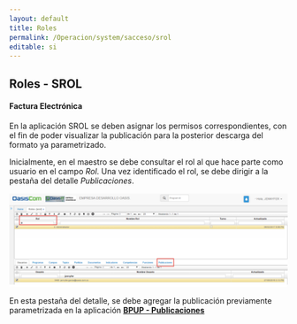 ```yaml
---
layout: default
title: Roles
permalink: /Operacion/system/sacceso/srol
editable: si
---
```


## Roles - SROL


#### Factura Electrónica

En la aplicación SROL se deben asignar los permisos correspondientes, con el fin de poder visualizar la publicación para la posterior descarga del formato ya parametrizado.  

Inicialmente, en el maestro se debe consultar el rol al que hace parte como usuario en el campo _Rol_. Una vez identificado el rol, se debe dirigir a la pestaña del detalle _Publicaciones_.

![](SROL1.png)


En esta pestaña del detalle, se debe agregar la publicación previamente parametrizada en la aplicación [**BPUP - Publicaciones**](https://github.com/OasisCom/Docs/blob/master/Operacion/utility/barchi/bpub.md)



